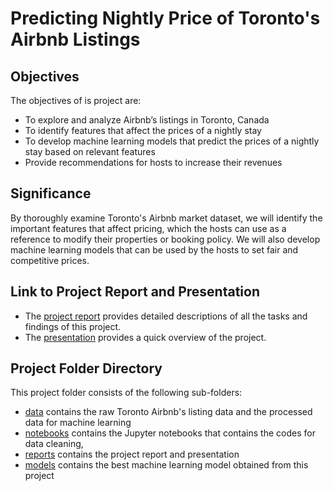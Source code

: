 # Predicting Nightly Price of Toronto's Airbnb Listings 

## Objectives
The objectives of is project are:
-	To explore and analyze Airbnb’s listings in Toronto, Canada
-	To identify features that affect the prices of a nightly stay
-	To develop machine learning models that predict the prices of a nightly stay based on relevant features
- Provide recommendations for hosts to increase their revenues

## Significance  
By thoroughly examine Toronto's Airbnb market dataset, we will identify the important features that affect pricing, which the hosts can use as a reference to modify their properties or booking policy. We will also develop machine learning models that can be used by the hosts to set fair and competitive prices.

## Link to Project Report and Presentation
- The [project report](https://github.com/georgecctang/capstone_project_1/blob/master/reports/George_CP1_Final_Report.pdf) provides  detailed descriptions of all the tasks and findings of this project.
- The [presentation](https://github.com/georgecctang/capstone_project_1/blob/master/reports/George_CP1_Presentation.pdf) provides a quick overview of the project.

## Project Folder Directory
This project folder consists of the following sub-folders:
- [data](https://github.com/georgecctang/capstone_project_1/tree/master/data) contains the raw Toronto Airbnb's listing data and the processed data for machine learning
- [notebooks](https://github.com/georgecctang/capstone_project_1/tree/master/notebooks) contains the Jupyter notebooks that contains the codes for data cleaning, 
- [reports](https://github.com/georgecctang/capstone_project_1/tree/master/reports) contains the project report and presentation
- [models](https://github.com/georgecctang/capstone_project_1/tree/master/models) contains the best machine learning model obtained from this project
